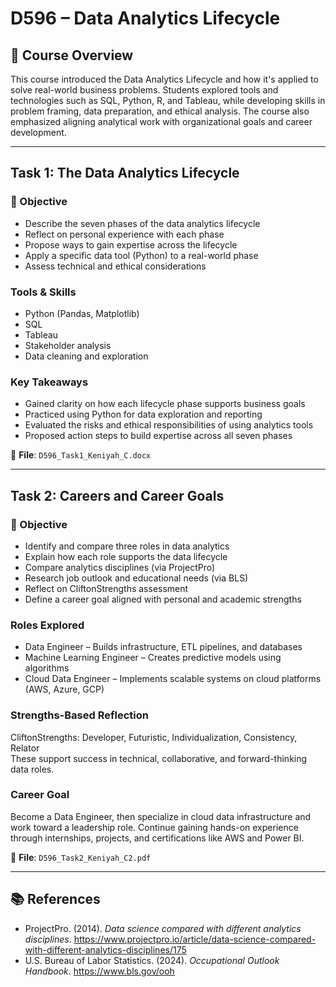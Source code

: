 # D596 – Data Analytics Lifecycle

## 📘 Course Overview
This course introduced the Data Analytics Lifecycle and how it's applied to solve real-world business problems. Students explored tools and technologies such as SQL, Python, R, and Tableau, while developing skills in problem framing, data preparation, and ethical analysis. The course also emphasized aligning analytical work with organizational goals and career development.

---

## Task 1: The Data Analytics Lifecycle

### 🎯 Objective
- Describe the seven phases of the data analytics lifecycle
- Reflect on personal experience with each phase
- Propose ways to gain expertise across the lifecycle
- Apply a specific data tool (Python) to a real-world phase
- Assess technical and ethical considerations

### Tools & Skills
- Python (Pandas, Matplotlib)
- SQL
- Tableau
- Stakeholder analysis
- Data cleaning and exploration

### Key Takeaways
- Gained clarity on how each lifecycle phase supports business goals
- Practiced using Python for data exploration and reporting
- Evaluated the risks and ethical responsibilities of using analytics tools
- Proposed action steps to build expertise across all seven phases

📄 **File**: `D596_Task1_Keniyah_C.docx`

---

## Task 2: Careers and Career Goals

### 🎯 Objective
- Identify and compare three roles in data analytics
- Explain how each role supports the data lifecycle
- Compare analytics disciplines (via ProjectPro)
- Research job outlook and educational needs (via BLS)
- Reflect on CliftonStrengths assessment
- Define a career goal aligned with personal and academic strengths

### Roles Explored
- Data Engineer – Builds infrastructure, ETL pipelines, and databases
- Machine Learning Engineer – Creates predictive models using algorithms
- Cloud Data Engineer – Implements scalable systems on cloud platforms (AWS, Azure, GCP)

### Strengths-Based Reflection
CliftonStrengths: Developer, Futuristic, Individualization, Consistency, Relator  
These support success in technical, collaborative, and forward-thinking data roles.

### Career Goal
Become a Data Engineer, then specialize in cloud data infrastructure and work toward a leadership role. Continue gaining hands-on experience through internships, projects, and certifications like AWS and Power BI.

📄 **File**: `D596_Task2_Keniyah_C2.pdf`

---

## 📚 References
- ProjectPro. (2014). *Data science compared with different analytics disciplines*. https://www.projectpro.io/article/data-science-compared-with-different-analytics-disciplines/175  
- U.S. Bureau of Labor Statistics. (2024). *Occupational Outlook Handbook*. https://www.bls.gov/ooh

